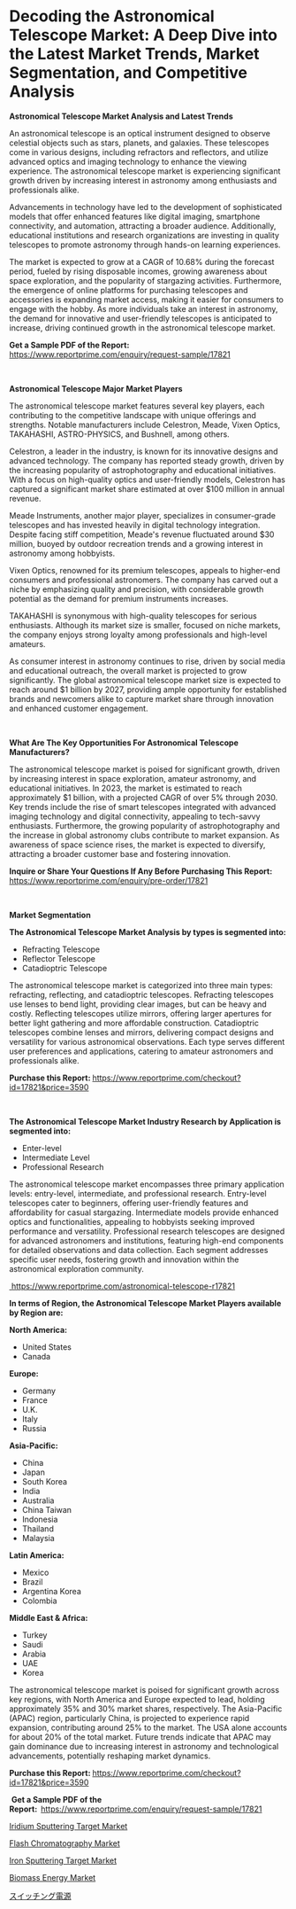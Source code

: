 <p><h1>Decoding the Astronomical Telescope Market: A Deep Dive into the Latest Market Trends, Market Segmentation, and Competitive Analysis</h1></p><p><strong>Astronomical Telescope Market Analysis and Latest Trends</strong></p>
<p><p>An astronomical telescope is an optical instrument designed to observe celestial objects such as stars, planets, and galaxies. These telescopes come in various designs, including refractors and reflectors, and utilize advanced optics and imaging technology to enhance the viewing experience. The astronomical telescope market is experiencing significant growth driven by increasing interest in astronomy among enthusiasts and professionals alike. </p><p>Advancements in technology have led to the development of sophisticated models that offer enhanced features like digital imaging, smartphone connectivity, and automation, attracting a broader audience. Additionally, educational institutions and research organizations are investing in quality telescopes to promote astronomy through hands-on learning experiences.</p><p>The market is expected to grow at a CAGR of 10.68% during the forecast period, fueled by rising disposable incomes, growing awareness about space exploration, and the popularity of stargazing activities. Furthermore, the emergence of online platforms for purchasing telescopes and accessories is expanding market access, making it easier for consumers to engage with the hobby. As more individuals take an interest in astronomy, the demand for innovative and user-friendly telescopes is anticipated to increase, driving continued growth in the astronomical telescope market.</p></p>
<p><strong>Get a Sample PDF of the Report:&nbsp;</strong> <a href="https://www.reportprime.com/enquiry/request-sample/17821?utm_campaign=1197&utm_medium=2&utm_source=Github&utm_content=ia&utm_term=20112024&utm_id=astronomical-telescope">https://www.reportprime.com/enquiry/request-sample/17821</a></p>
<p>&nbsp;</p>
<p><strong>Astronomical Telescope Major Market Players</strong></p>
<p><p>The astronomical telescope market features several key players, each contributing to the competitive landscape with unique offerings and strengths. Notable manufacturers include Celestron, Meade, Vixen Optics, TAKAHASHI, ASTRO-PHYSICS, and Bushnell, among others.</p><p>Celestron, a leader in the industry, is known for its innovative designs and advanced technology. The company has reported steady growth, driven by the increasing popularity of astrophotography and educational initiatives. With a focus on high-quality optics and user-friendly models, Celestron has captured a significant market share estimated at over $100 million in annual revenue.</p><p>Meade Instruments, another major player, specializes in consumer-grade telescopes and has invested heavily in digital technology integration. Despite facing stiff competition, Meade's revenue fluctuated around $30 million, buoyed by outdoor recreation trends and a growing interest in astronomy among hobbyists.</p><p>Vixen Optics, renowned for its premium telescopes, appeals to higher-end consumers and professional astronomers. The company has carved out a niche by emphasizing quality and precision, with considerable growth potential as the demand for premium instruments increases.</p><p>TAKAHASHI is synonymous with high-quality telescopes for serious enthusiasts. Although its market size is smaller, focused on niche markets, the company enjoys strong loyalty among professionals and high-level amateurs.</p><p>As consumer interest in astronomy continues to rise, driven by social media and educational outreach, the overall market is projected to grow significantly. The global astronomical telescope market size is expected to reach around $1 billion by 2027, providing ample opportunity for established brands and newcomers alike to capture market share through innovation and enhanced customer engagement.</p></p>
<p>&nbsp;</p>
<p><strong>What Are The Key Opportunities For Astronomical Telescope Manufacturers?</strong></p>
<p><p>The astronomical telescope market is poised for significant growth, driven by increasing interest in space exploration, amateur astronomy, and educational initiatives. In 2023, the market is estimated to reach approximately $1 billion, with a projected CAGR of over 5% through 2030. Key trends include the rise of smart telescopes integrated with advanced imaging technology and digital connectivity, appealing to tech-savvy enthusiasts. Furthermore, the growing popularity of astrophotography and the increase in global astronomy clubs contribute to market expansion. As awareness of space science rises, the market is expected to diversify, attracting a broader customer base and fostering innovation.</p></p>
<p><strong>Inquire or Share Your Questions If Any Before Purchasing This Report:</strong> <a href="https://www.reportprime.com/enquiry/pre-order/17821?utm_campaign=1197&utm_medium=2&utm_source=Github&utm_content=ia&utm_term=20112024&utm_id=astronomical-telescope">https://www.reportprime.com/enquiry/pre-order/17821</a></p>
<p>&nbsp;</p>
<p><strong>Market Segmentation</strong></p>
<p><strong>The Astronomical Telescope Market Analysis by types is segmented into:</strong></p>
<p><ul><li>Refracting Telescope</li><li>Reflector Telescope</li><li>Catadioptric Telescope</li></ul></p>
<p><p>The astronomical telescope market is categorized into three main types: refracting, reflecting, and catadioptric telescopes. Refracting telescopes use lenses to bend light, providing clear images, but can be heavy and costly. Reflecting telescopes utilize mirrors, offering larger apertures for better light gathering and more affordable construction. Catadioptric telescopes combine lenses and mirrors, delivering compact designs and versatility for various astronomical observations. Each type serves different user preferences and applications, catering to amateur astronomers and professionals alike.</p></p>
<p><strong>Purchase this Report:&nbsp;</strong><a href="https://www.reportprime.com/checkout?id=17821&price=3590&utm_campaign=1197&utm_medium=2&utm_source=Github&utm_content=ia&utm_term=20112024&utm_id=astronomical-telescope">https://www.reportprime.com/checkout?id=17821&price=3590</a></p>
<p>&nbsp;</p>
<p><strong>The Astronomical Telescope Market Industry Research by Application is segmented into:</strong></p>
<p><ul><li>Enter-level</li><li>Intermediate Level</li><li>Professional Research</li></ul></p>
<p><p>The astronomical telescope market encompasses three primary application levels: entry-level, intermediate, and professional research. Entry-level telescopes cater to beginners, offering user-friendly features and affordability for casual stargazing. Intermediate models provide enhanced optics and functionalities, appealing to hobbyists seeking improved performance and versatility. Professional research telescopes are designed for advanced astronomers and institutions, featuring high-end components for detailed observations and data collection. Each segment addresses specific user needs, fostering growth and innovation within the astronomical exploration community.</p></p>
<p><a href="https://www.reportprime.com/astronomical-telescope-r17821?utm_campaign=1197&utm_medium=2&utm_source=Github&utm_content=ia&utm_term=20112024&utm_id=astronomical-telescope">&nbsp;https://www.reportprime.com/astronomical-telescope-r17821</a></p>
<p><strong>In terms of Region, the Astronomical Telescope Market Players available by Region are:</strong></p>
<p>
    <p> <strong> North America: </strong>
        <ul>
            <li>United States</li>
            <li>Canada</li>
        </ul>
        </p> 
    <p> <strong> Europe: </strong>
        <ul>
            <li>Germany</li>
            <li>France</li>
            <li>U.K.</li>
            <li>Italy</li>
            <li>Russia</li>
        </ul>
        </p> 
    <p> <strong> Asia-Pacific: </strong>
        <ul>
            <li>China</li>
            <li>Japan</li>
            <li>South Korea</li>
            <li>India</li>
            <li>Australia</li>
            <li>China Taiwan</li>
            <li>Indonesia</li>
            <li>Thailand</li>
            <li>Malaysia</li>
        </ul>
        </p> 
    <p> <strong> Latin America: </strong>
        <ul>
            <li>Mexico</li>
            <li>Brazil</li>
            <li>Argentina Korea</li>
            <li>Colombia</li>
        </ul>
        </p> 
    <p> <strong> Middle East & Africa: </strong>
        <ul>
            <li>Turkey</li>
            <li>Saudi</li>
            <li>Arabia</li>
            <li>UAE</li>
            <li>Korea</li>
        </ul>
    </p>
    </p>
<p><p>The astronomical telescope market is poised for significant growth across key regions, with North America and Europe expected to lead, holding approximately 35% and 30% market shares, respectively. The Asia-Pacific (APAC) region, particularly China, is projected to experience rapid expansion, contributing around 25% to the market. The USA alone accounts for about 20% of the total market. Future trends indicate that APAC may gain dominance due to increasing interest in astronomy and technological advancements, potentially reshaping market dynamics.</p></p>
<p><strong>Purchase this Report: </strong><a href="https://www.reportprime.com/checkout?id=17821&price=3590&utm_campaign=1197&utm_medium=2&utm_source=Github&utm_content=ia&utm_term=20112024&utm_id=astronomical-telescope">https://www.reportprime.com/checkout?id=17821&price=3590</a></p>
<p>&nbsp;<strong>Get a Sample PDF of the Report:&nbsp;&nbsp;</strong><a href="https://www.reportprime.com/enquiry/request-sample/17821?utm_campaign=1197&utm_medium=2&utm_source=Github&utm_content=ia&utm_term=20112024&utm_id=astronomical-telescope">https://www.reportprime.com/enquiry/request-sample/17821</a></p>
<p><strong></strong></p>
<p><p><a href="https://issuu.com/reportprime-2/docs/iridium-sputtering-target-market-si_5146a2c0ad4cb1?utm_campaign=1197&utm_medium=2&utm_source=Github&utm_content=ia&utm_term=20112024&utm_id=astronomical-telescope">Iridium Sputtering Target Market</a></p><p><a href="https://www.linkedin.com/pulse/exploring-flash-chromatography-market-strategic-insigh-seeresearch-ocuuf?utm_campaign=1197&utm_medium=2&utm_source=Github&utm_content=ia&utm_term=20112024&utm_id=astronomical-telescope">Flash Chromatography Market</a></p><p><a href="https://issuu.com/reportprime-2/docs/iron-sputtering-target-market-size-_c43a2d91c2b486?utm_campaign=1197&utm_medium=2&utm_source=Github&utm_content=ia&utm_term=20112024&utm_id=astronomical-telescope">Iron Sputtering Target Market</a></p><p><a href="https://www.linkedin.com/pulse/global-biomass-energy-market-analysis-key-trends-future-projections-pbbbf?utm_campaign=1197&utm_medium=2&utm_source=Github&utm_content=ia&utm_term=20112024&utm_id=astronomical-telescope">Biomass Energy Market</a></p><p><a href="https://github.com/lababdou/Market-Research-Report-List-6/blob/main/630220824755.md?utm_campaign=1197&utm_medium=2&utm_source=Github&utm_content=ia&utm_term=20112024&utm_id=astronomical-telescope">スイッチング電源</a></p></p>